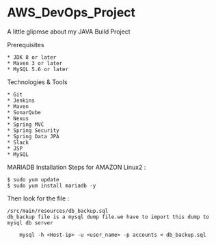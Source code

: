 # AWS_DevOps_Project
A little glipmse about my JAVA Build Project

Prerequisites

    * JDK 8 or later
    * Maven 3 or later
    * MySQL 5.6 or later

Technologies & Tools

    * Git
    * Jenkins
    * Maven
    * SonarQube
    * Nexus
    * Spring MVC
    * Spring Security
    * Spring Data JPA
    * Slack
    * JSP
    * MySQL



MARIADB Installation Steps for AMAZON Linux2 :

    $ sudo yum update
    $ sudo yum install mariadb -y

Then look for the file :

    /src/main/resources/db_backup.sql
    db_backup file is a mysql dump file.we have to import this dump to mysql db server

        mysql -h <Host-ip> -u <user_name> -p accounts < db_backup.sql

